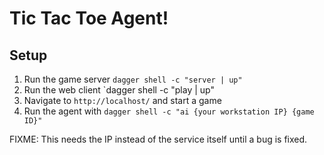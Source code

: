 # Tic Tac Toe Agent!

## Setup

1. Run the game server `dagger shell -c "server | up"`
2. Run the web client `dagger shell -c "play | up"
3. Navigate to `http://localhost/` and start a game
4. Run the agent with `dagger shell -c "ai {your workstation IP} {game ID}"`

FIXME: This needs the IP instead of the service itself until a bug is fixed.
